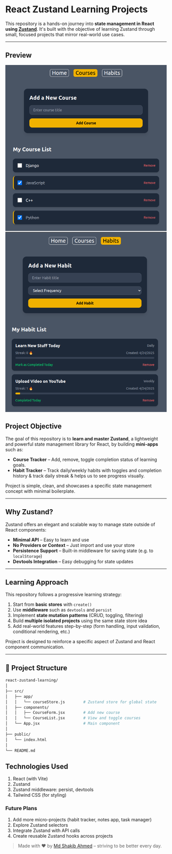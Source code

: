 # React Zustand Learning Projects

This repository is a hands-on journey into **state management in React using [Zustand](https://github.com/pmndrs/zustand)**. It's built with the objective of learning Zustand through small, focused projects that mirror real-world use cases.

---

## Preview
![Courses](https://github.com/mdshakib007/react-zustand-learning/blob/main/public/1.png)
![Habits](https://github.com/mdshakib007/react-zustand-learning/blob/main/public/2.png)

## Project Objective

The goal of this repository is to **learn and master Zustand**, a lightweight and powerful state management library for React, by building **mini-apps** such as:

- **Course Tracker** – Add, remove, toggle completion status of learning goals.
- **Habit Tracker** – Track daily/weekly habits with toggles and completion history & track daily streak & helps us to see progress visually.

Project is simple, clean, and showcases a specific state management concept with minimal boilerplate.

---

## Why Zustand?

Zustand offers an elegant and scalable way to manage state outside of React components:

- **Minimal API** – Easy to learn and use
- **No Providers or Context** – Just import and use your store
- **Persistence Support** – Built-in middleware for saving state (e.g. to `localStorage`)
- **Devtools Integration** – Easy debugging for state updates

---

## Learning Approach

This repository follows a progressive learning strategy:

1. Start from **basic stores** with `create()`
2. Use **middleware** such as `devtools` and `persist`
3. Implement **state mutation patterns** (CRUD, toggling, filtering)
4. Build **multiple isolated projects** using the same state store idea
5. Add real-world features step-by-step (form handling, input validation, conditional rendering, etc.)

Project is designed to reinforce a specific aspect of Zustand and React component communication.

---

## 📂 Project Structure

```bash
react-zustand-learning/
│
├── src/
│   ├── app/
│   │   └── courseStore.js        # Zustand store for global state
│   ├── components/
│   │   ├── CourseForm.jsx        # Add new course
│   │   └── CourseList.jsx        # View and toggle courses
│   └── App.jsx                   # Main component
│
├── public/
│   └── index.html
│
└── README.md
```

## Technologies Used

1. React (with Vite)
2. Zustand
3. Zustand middleware: persist, devtools
4. Tailwind CSS (for styling)

### Future Plans
1. Add more micro-projects (habit tracker, notes app, task manager)
2.  Explore Zustand selectors
3. Integrate Zustand with API calls
4. Create reusable Zustand hooks across projects

> Made with ❤️ by [Md Shakib Ahmed](https://mdshakib007.vercel.app/) – striving to be better every day.
